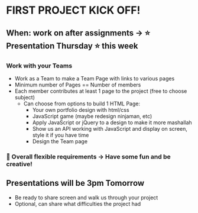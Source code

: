 # FIRST PROJECT KICK OFF!
## When: work on after assignments -> :star: Presentation Thursday :star: this week
### Work with your Teams
- Work as a Team to make a Team Page with links to various pages
- Minimum number of Pages == Number of members
- Each member contributes at least 1 page to the project (free to choose subject)
    - Can choose from options to build 1 HTML Page:
        - Your own portfolio design with html/css
        - JavaScript game (maybe redesign ninjaman, etc)
        - Apply JavaScript or jQuery to a design to make it more mashallah
        - Show us an API working with JavaScript and display on screen, style it if you have time
        - Design the Team page
### :rainbow: Overall flexible requirements -> Have some fun and be creative!


## Presentations will be 3pm Tomorrow
- Be ready to share screen and walk us through your project
- Optional, can share what difficulties the project had